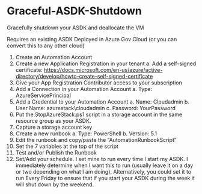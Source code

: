# Graceful-ASDK-Shutdown
Gracefully shutdown your ASDK and deallocate the VM

Requires an existing ASDK Deployed in Azure Gov Cloud (or you can convert this to any other cloud)

1.	Create an Automation Account
2.	Create a new Application Registration in your tenant
a.	Add a self-signed certificate:	https://docs.microsoft.com/en-us/azure/active-directory/develop/howto-create-self-signed-certificate
3.	Give your App Registration Contributor access to your subscription
4.	Add a Connection in your Automation Account
a.	Type: AzureServicePrincipal
5.	Add a Credential to your Automation Account
a.	Name: Cloudadmin
b.	User Name: azurestack\cloudadmin
c.	Password: YourPassword
6.	Put the StopAzureStack.ps1 script in a storage account in the same resource group as your ASDK.
7.	Capture a storage account key
8.	Create a new runbook
a.	Type: PowerShell 
b.	Version: 5.1
9.	Edit the runbook and copy/paste the “AutomationRunbookScript”
10.	Set the 7 variables at the top of the script
11.	Test and/or Publish the Runbook
12.	Set/Add your schedule. I set mine to run every time I start my ASDK. I immediately determine when I want this to run (usually leave it on a day or two depending on what I am doing). Alternatively, you could set it to run Every Friday to ensure that if you start your ASDK during the week it will shut down by the weekend.
